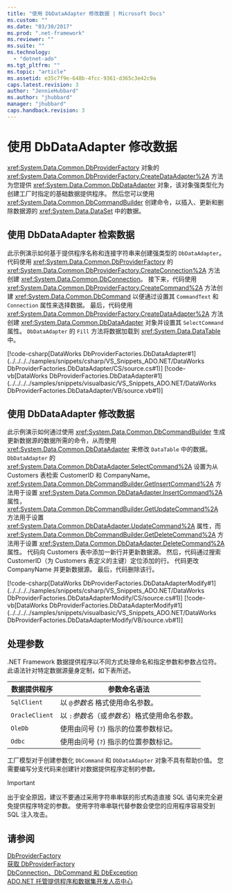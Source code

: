 ```yaml
---
title: "使用 DbDataAdapter 修改数据 | Microsoft Docs"
ms.custom: ""
ms.date: "03/30/2017"
ms.prod: ".net-framework"
ms.reviewer: ""
ms.suite: ""
ms.technology: 
  - "dotnet-ado"
ms.tgt_pltfrm: ""
ms.topic: "article"
ms.assetid: e35c7f9e-648b-4fcc-9361-d365c3e42c9a
caps.latest.revision: 3
author: "JennieHubbard"
ms.author: "jhubbard"
manager: "jhubbard"
caps.handback.revision: 3
---
```

# 使用 DbDataAdapter 修改数据
<xref:System.Data.Common.DbProviderFactory> 对象的 <xref:System.Data.Common.DbProviderFactory.CreateDataAdapter%2A> 方法为您提供 <xref:System.Data.Common.DbDataAdapter> 对象，该对象强类型化为创建工厂时指定的基础数据提供程序。  然后您可以使用 <xref:System.Data.Common.DbCommandBuilder> 创建命令，以插入、更新和删除数据源的 <xref:System.Data.DataSet> 中的数据。  
  
## 使用 DbDataAdapter 检索数据  
 此示例演示如何基于提供程序名称和连接字符串来创建强类型的 `DbDataAdapter`。  代码使用 <xref:System.Data.Common.DbProviderFactory> 的 <xref:System.Data.Common.DbProviderFactory.CreateConnection%2A> 方法创建 <xref:System.Data.Common.DbConnection>。  接下来，代码使用 <xref:System.Data.Common.DbProviderFactory.CreateCommand%2A> 方法创建 <xref:System.Data.Common.DbCommand> 以便通过设置其 `CommandText` 和 `Connection` 属性来选择数据。  最后，代码使用 <xref:System.Data.Common.DbProviderFactory.CreateDataAdapter%2A> 方法创建 <xref:System.Data.Common.DbDataAdapter> 对象并设置其 `SelectCommand` 属性。  `DbDataAdapter` 的 `Fill` 方法将数据加载到 <xref:System.Data.DataTable> 中。  
  
 [!code-csharp[DataWorks DbProviderFactories.DbDataAdapter#1](../../../../samples/snippets/csharp/VS_Snippets_ADO.NET/DataWorks DbProviderFactories.DbDataAdapter/CS/source.cs#1)]
 [!code-vb[DataWorks DbProviderFactories.DbDataAdapter#1](../../../../samples/snippets/visualbasic/VS_Snippets_ADO.NET/DataWorks DbProviderFactories.DbDataAdapter/VB/source.vb#1)]  
  
## 使用 DbDataAdapter 修改数据  
 此示例演示如何通过使用 <xref:System.Data.Common.DbCommandBuilder> 生成更新数据源的数据所需的命令，从而使用 <xref:System.Data.Common.DbDataAdapter> 来修改 `DataTable` 中的数据。  `DbDataAdapter` 的 <xref:System.Data.Common.DbDataAdapter.SelectCommand%2A> 设置为从 Customers 表检索 CustomerID 和 CompanyName。  <xref:System.Data.Common.DbCommandBuilder.GetInsertCommand%2A> 方法用于设置 <xref:System.Data.Common.DbDataAdapter.InsertCommand%2A> 属性，<xref:System.Data.Common.DbCommandBuilder.GetUpdateCommand%2A> 方法用于设置 <xref:System.Data.Common.DbDataAdapter.UpdateCommand%2A> 属性，而 <xref:System.Data.Common.DbCommandBuilder.GetDeleteCommand%2A> 方法用于设置 <xref:System.Data.Common.DbDataAdapter.DeleteCommand%2A> 属性。  代码向 Customers 表中添加一新行并更新数据源。  然后，代码通过搜索 CustomerID（为 Customers 表定义的主键）定位添加的行。  代码更改 CompanyName 并更新数据源。  最后，代码删除该行。  
  
 [!code-csharp[DataWorks DbProviderFactories.DbDataAdapterModify#1](../../../../samples/snippets/csharp/VS_Snippets_ADO.NET/DataWorks DbProviderFactories.DbDataAdapterModify/CS/source.cs#1)]
 [!code-vb[DataWorks DbProviderFactories.DbDataAdapterModify#1](../../../../samples/snippets/visualbasic/VS_Snippets_ADO.NET/DataWorks DbProviderFactories.DbDataAdapterModify/VB/source.vb#1)]  
  
## 处理参数  
 .NET Framework 数据提供程序以不同方式处理命名和指定参数和参数占位符。  此语法针对特定数据源量身定制，如下表所述。  
  
|数据提供程序|参数命名语法|  
|------------|------------|  
|`SqlClient`|以 `@`*参数名* 格式使用命名参数。|  
|`OracleClient`|以 `:`*参数名*（或*参数名*）格式使用命名参数。|  
|`OleDb`|使用由问号 \(`?`\) 指示的位置参数标记。|  
|`Odbc`|使用由问号 \(`?`\) 指示的位置参数标记。|  
  
 工厂模型对于创建参数化 `DbCommand` 和 `DbDataAdapter` 对象不具有帮助价值。  您需要编写分支代码来创建针对数据提供程序定制的参数。  
  
> [!IMPORTANT]
>  出于安全原因，建议不要通过采用字符串串联的形式构造直接 SQL 语句来完全避免提供程序特定的参数。  使用字符串串联代替参数会使您的应用程序容易受到 SQL 注入攻击。  
  
## 请参阅  
 [DbProviderFactory](../../../../docs/framework/data/adonet/dbproviderfactories.md)   
 [获取 DbProviderFactory](../../../../docs/framework/data/adonet/obtaining-a-dbproviderfactory.md)   
 [DbConnection、DbCommand 和 DbException](../../../../docs/framework/data/adonet/dbconnection-dbcommand-and-dbexception.md)   
 [ADO.NET 托管提供程序和数据集开发人员中心](http://go.microsoft.com/fwlink/?LinkId=217917)